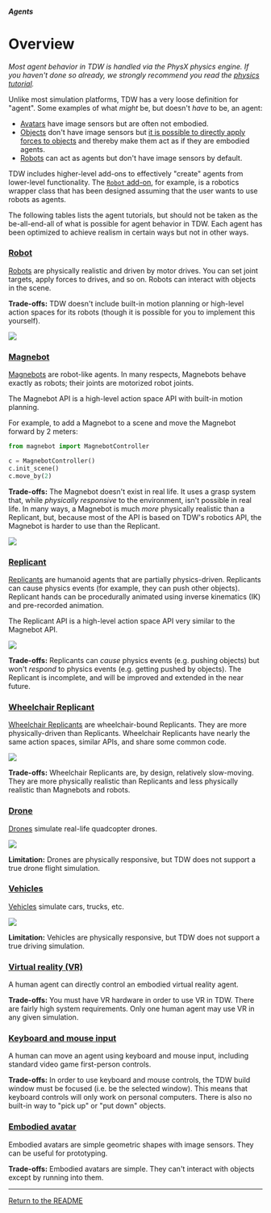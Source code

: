 ##### Agents

# Overview

*Most agent behavior in TDW is handled via the PhysX physics engine. If you haven't done so already, we strongly recommend you read the [physics tutorial](../physx/overview.md).*

Unlike most simulation platforms, TDW has a very loose definition for "agent". Some examples of what *might* be, but doesn't *have* to be, an agent:

- [Avatars](../core_concepts/avatars.md) have image sensors but are often not embodied.
- [Objects](../core_concepts/objects.md) don't have image sensors but [it is possible to directly apply forces to objects](../physx/forces.md) and thereby make them act as if they are embodied agents.
- [Robots](../robots/overview.md) can act as agents but don't have image sensors by default.

TDW includes higher-level add-ons to effectively "create" agents from lower-level functionality. The [`Robot` add-on](../../python/add_ons/robot.md), for example, is a robotics wrapper class that has been designed assuming that the user wants to use robots as agents.

The following tables lists the agent tutorials, but should not be taken as the be-all-end-all of what is possible for agent behavior in TDW. Each agent has been optimized to achieve realism in certain ways but not in other ways.

### [Robot](../robots/overview.md)

[Robots](../robots/overview.md) are physically realistic and driven by motor drives. You can set joint targets, apply forces to drives, and so on. Robots can interact with objects in the scene.

**Trade-offs:** TDW doesn't include built-in motion planning or high-level action spaces for its robots (though it is possible for you to implement this yourself).

![](images/ur5.gif)

### [Magnebot](https://github.com/alters-mit/magnebot)

[Magnebots](https://github.com/alters-mit/magnebot) are robot-like agents. In many respects, Magnebots behave exactly as robots; their joints are motorized robot joints.

The Magnebot API is a high-level action space API with built-in motion planning.   

 For example, to add a Magnebot to a scene and move the Magnebot forward by 2 meters:

```python
from magnebot import MagnebotController

c = MagnebotController()
c.init_scene()
c.move_by(2)
```

**Trade-offs:** The Magnebot doesn't exist in real life. It uses a grasp system that, while *physically responsive* to the environment, isn't possible in real life. In many ways, a Magnebot is much *more* physically realistic than a Replicant, but, because most of the API is based on TDW's robotics API, the Magnebot is harder to use than the Replicant.

![](images/reach_high.gif)

### [Replicant](../replicants/overview.md)

[Replicants](../replicants/overview.md) are humanoid agents that are partially physics-driven. Replicants can cause physics events (for example, they can push other objects). Replicant hands can be procedurally animated using inverse kinematics (IK) and pre-recorded animation.

The Replicant API is a high-level action space API very similar to the Magnebot API.

![](../replicants/images/crash.gif)

**Trade-offs:** Replicants can *cause* physics events (e.g. pushing objects) but won't *respond* to physics events (e.g. getting pushed by objects). The Replicant is incomplete, and will be improved and extended in the near future.

### [Wheelchair Replicant](../wheelchair_replicants/overview.md)

[Wheelchair Replicants](../wheelchair_replicants/overview.md) are wheelchair-bound Replicants. They are more physically-driven than Replicants. Wheelchair Replicants have nearly the same action spaces, similar APIs, and share some common code.

![](../wheelchair_replicants/images/move_grasp_drop.gif)

**Trade-offs:** Wheelchair Replicants are, by design, relatively slow-moving. They are more physically realistic than Replicants and less physically realistic than Magnebots and robots.

### [Drone](../drone/drone.md)

[Drones](../drone/drone.md) simulate real-life quadcopter drones.

![](../drone/images/suburb.gif)

**Limitation:** Drones are physically responsive, but TDW does not support a true drone flight simulation.

### [Vehicles](../vehicle/vehicle.md)

[Vehicles](../vehicle/vehicle.md) simulate cars, trucks, etc.

![](../vehicle/images/minimal.gif)

**Limitation:** Vehicles are physically responsive, but TDW does not support a true driving simulation.

### [Virtual reality (VR)](../vr/overview.md)

A human agent can directly control an embodied virtual reality agent.

**Trade-offs:** You must have VR hardware in order to use VR in TDW. There are fairly high system requirements. Only one human agent may use VR in any given simulation.

### [Keyboard and mouse input](../keyboard_and_mouse/overview.md)

A human can move an agent using keyboard and mouse input, including standard video game first-person controls.

**Trade-offs:** In order to use keyboard and mouse controls, the TDW build window must be focused (i.e. be the selected window). This means that keyboard controls will only work on personal computers. There is also no built-in way to "pick up" or "put down" objects.

### [Embodied avatar](../embodied_avatars/embodied_avatar.md)

Embodied avatars are simple geometric shapes with image sensors. They can be useful for prototyping.

**Trade-offs:** Embodied avatars are simple. They can't interact with objects except by running into them.

***

[Return to the README](../../../README.md)